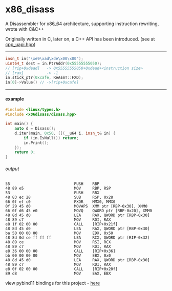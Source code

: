 # x86_disass
A Disassembler for x86_64 architecture, supporting instruction rewriting, wrote with C&amp;C++

Originally written in C, later on, a C++ API has been introduced. (see at [cpp_uapi.hpp](https://github.com/HeX0Rci5T/x86_disass/uapi/cpp_uapi.hpp))

---
```c++
insn_t in("\xe9\xad\xde\x00\x00");
uint64_t dest = in.PtrAddr(0x55555555050);
// [rip+0xdead]   -> 0x55555555050+0xdead+<instruction size>
// [rax]          -> -1
in.stick_ptr(0xcafe, ReAsmT::FXD);
in[0]->Value() // ->[rip+0xcafe]
```
---

#### example
```c++
#include <linux/types.h>
#include <x86disass/disass.hpp>

int main() {
	auto d = Disass();
	d.iter(main, 0x50, [](__u64 i, insn_t& in) {
		if (in.IsNull()) return;
		in.Print();
	});
	return 0;
}
```
###### output
```
55                            PUSH    RBP
48 89 e5                      MOV     RBP, RSP
53                            PUSH    RBX
48 83 ec 28                   SUB     RSP, 0x28
66 0f ef c0                   PXOR    MMX0, MMX0
0f 29 45 d0                   MOVAPS  XMM ptr [RBP-0x30], XMM0
66 0f d6 45 e0                MOVQ    QWORD ptr [RBP-0x20], XMM0
48 8d 45 d0                   LEA     RAX, QWORD ptr [RBP-0x30]
48 89 c7                      MOV     RDI, RAX
e8 1f 02 00 00                CALL    [RIP+0x21f]
48 8d 45 d0                   LEA     RAX, QWORD ptr [RBP-0x30]
ba 50 00 00 00                MOV     EDX, 0x50
48 8d 0d ce ff ff ff          LEA     RCX, QWORD ptr [RIP-0x32]
48 89 ce                      MOV     RSI, RCX
48 89 c7                      MOV     RDI, RAX
e8 36 00 00 00                CALL    [RIP+0x36]
bb 00 00 00 00                MOV     EBX, 0x0
48 8d 45 d0                   LEA     RAX, QWORD ptr [RBP-0x30]
48 89 c7                      MOV     RDI, RAX
e8 0f 02 00 00                CALL    [RIP+0x20f]
89 d8                         MOV     EAX, EBX
```

view pybind11 bindings for this project - [here](https://github.com/HeX0Rci5T/x86_pybindings)
